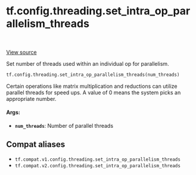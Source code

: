 <div itemscope itemtype="http://developers.google.com/ReferenceObject">
<meta itemprop="name" content="tf.config.threading.set_intra_op_parallelism_threads" />
<meta itemprop="path" content="Stable" />
</div>

# tf.config.threading.set_intra_op_parallelism_threads

<!-- Insert buttons and diff -->

<table class="tfo-notebook-buttons tfo-api" align="left">
</table>

<a target="_blank" href="/code/stable/tensorflow/python/framework/config.py">View source</a>



Set number of threads used within an individual op for parallelism.

``` python
tf.config.threading.set_intra_op_parallelism_threads(num_threads)
```



<!-- Placeholder for "Used in" -->

Certain operations like matrix multiplication and reductions can utilize
parallel threads for speed ups. A value of 0 means the system picks an
appropriate number.

#### Args:


* <b>`num_threads`</b>: Number of parallel threads

## Compat aliases

* `tf.compat.v1.config.threading.set_intra_op_parallelism_threads`
* `tf.compat.v2.config.threading.set_intra_op_parallelism_threads`

